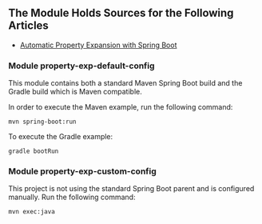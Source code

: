 ## The Module Holds Sources for the Following Articles
 - [Automatic Property Expansion with Spring Boot](http://www.baeldung.com/spring-boot-auto-property-expansion)
 
### Module property-exp-default-config
 This module contains both a standard Maven Spring Boot build and the Gradle build which is Maven compatible.
 
 In order to execute the Maven example, run the following command:
 
 `mvn spring-boot:run`
 
 To execute the Gradle example:
 
`gradle bootRun`
 
 ### Module property-exp-custom-config
 This project is not using the standard Spring Boot parent and is configured manually. Run the following command:
 
 `mvn exec:java`
